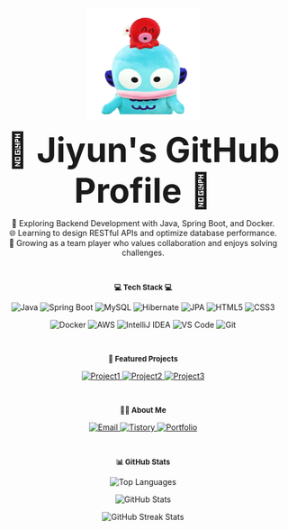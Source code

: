 
<p align="center">
  <img src="https://raw.githubusercontent.com/jiyuuuuun/jiyuuuuun/main/교동.gif" alt="Mascot Image" width="200" height="200">
</p>

<p align="center"> <b style="font-size: 60px;">🌟 Jiyun's GitHub Profile 🌟</b> </p>
 
<p align="center">
🔧 Exploring Backend Development with Java, Spring Boot, and Docker. <br>
🌐 Learning to design RESTful APIs and optimize database performance. <br>
🤝 Growing as a team player who values collaboration and enjoys solving challenges. 
</p>
<br>

<p align="center" style="font-size: small;"><b> 💻 Tech Stack 💻</b></p>

<p align="center">
  <!-- Languages & Frameworks -->
  <img src="https://img.shields.io/badge/Java-007396?style=flat-square&logo=openjdk&logoColor=white" alt="Java">
  <img src="https://img.shields.io/badge/Spring%20Boot-6DB33F?style=flat-square&logo=spring-boot&logoColor=white" alt="Spring Boot">
  <img src="https://img.shields.io/badge/MySQL-4479A1?style=flat-square&logo=mysql&logoColor=white" alt="MySQL">
  <img src="https://img.shields.io/badge/Hibernate-59666C?style=flat-square&logo=hibernate&logoColor=white" alt="Hibernate">
  <img src="https://img.shields.io/badge/JPA-007396?style=flat-square&logo=openjdk&logoColor=white" alt="JPA">
  <img src="https://img.shields.io/badge/HTML5-E34F26?style=flat-square&logo=html5&logoColor=white" alt="HTML5">
  <img src="https://img.shields.io/badge/CSS3-1572B6?style=flat-square&logo=css3&logoColor=white" alt="CSS3">
</p>

<p align="center">
  <!-- Tools -->
  <img src="https://img.shields.io/badge/Docker-2496ED?style=flat-square&logo=docker&logoColor=white" alt="Docker">
  <img src="https://img.shields.io/badge/AWS-232F3E?style=flat-square&logo=amazonaws&logoColor=white" alt="AWS">
  <img src="https://img.shields.io/badge/IntelliJ%20IDEA-000000?style=flat-square&logo=intellij-idea&logoColor=white" alt="IntelliJ IDEA">
  <img src="https://img.shields.io/badge/Visual%20Studio%20Code-007ACC?style=flat-square&logo=visual-studio-code&logoColor=white" alt="VS Code">
  <img src="https://img.shields.io/badge/Git-F05032?style=flat-square&logo=git&logoColor=white" alt="Git">
</p>

<br>

<p align="center" style="font-size: small;"><b>📂 Featured Projects</b></p>

<p align="center">
  <a href="https://github.com/jiyuuuuun/project1">
    <img src="https://img.shields.io/badge/Project1-181717?style=flat-square&logo=github&logoColor=white" alt="Project1">
  </a>
  <a href="https://github.com/jiyuuuuun/project2">
    <img src="https://img.shields.io/badge/Project2-181717?style=flat-square&logo=github&logoColor=white" alt="Project2">
  </a>
  <a href="https://github.com/jiyuuuuun/project3">
    <img src="https://img.shields.io/badge/Project3-181717?style=flat-square&logo=github&logoColor=white" alt="Project3">
  </a>
</p>

<br>

<p align="center" style="font-size: small;"><b>🧑‍💻 About Me</b></p>

<p align="center">
  <!-- Contact Links -->
  <a href="mailto:hwangjy001@naver.com">
    <img src="https://img.shields.io/badge/Email-D14836?style=flat-square&logo=gmail&logoColor=white" alt="Email">
  </a>
  <a href="https://jjiyuuuuun.tistory.com">
    <img src="https://img.shields.io/badge/Tistory-000000?style=flat-square&logo=tistory&logoColor=white" alt="Tistory">
  </a>
  <a href="https://your-github-page">
    <img src="https://img.shields.io/badge/Portfolio-181717?style=flat-square&logo=github&logoColor=white" alt="Portfolio">
  </a>
</p>

<br>

<p align="center" style="font-size: small;"><b>📊 GitHub Stats</b></p>

<p align="center">
 
  <!-- Top Languages -->
  <img src="https://github-readme-stats.vercel.app/api/top-langs/?username=jiyuuuuun&layout=compact&bg_color=ffffff&title_color=002244&text_color=495057&icon_color=FFD700" alt="Top Languages">
</p>

<p align="center">
  <!-- GitHub Stats -->
  <img src="https://github-readme-stats.vercel.app/api?username=jiyuuuuun&hide=contribs,prs&show_icons=true&theme=graywhite" alt="GitHub Stats">
</p>

<p align="center">
  <img src="https://github-readme-streak-stats.herokuapp.com/?user=jiyuuuuun&theme=graywhite" alt="GitHub Streak Stats">
</p>

<br>

